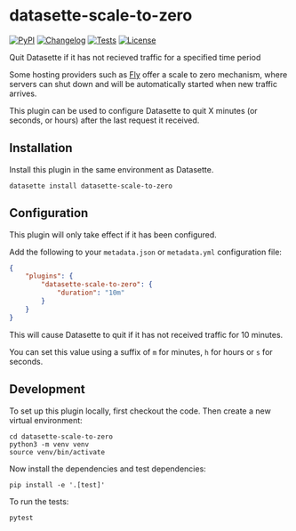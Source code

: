 # datasette-scale-to-zero

[![PyPI](https://img.shields.io/pypi/v/datasette-scale-to-zero.svg)](https://pypi.org/project/datasette-scale-to-zero/)
[![Changelog](https://img.shields.io/github/v/release/simonw/datasette-scale-to-zero?include_prereleases&label=changelog)](https://github.com/simonw/datasette-scale-to-zero/releases)
[![Tests](https://github.com/simonw/datasette-scale-to-zero/workflows/Test/badge.svg)](https://github.com/simonw/datasette-scale-to-zero/actions?query=workflow%3ATest)
[![License](https://img.shields.io/badge/license-Apache%202.0-blue.svg)](https://github.com/simonw/datasette-scale-to-zero/blob/main/LICENSE)

Quit Datasette if it has not recieved traffic for a specified time period

Some hosting providers such as [Fly](https://fly.io/) offer a scale to zero mechanism, where servers can shut down and will be automatically started when new traffic arrives.

This plugin can be used to configure Datasette to quit X minutes (or seconds, or hours) after the last request it received.

## Installation

Install this plugin in the same environment as Datasette.

    datasette install datasette-scale-to-zero

## Configuration

This plugin will only take effect if it has been configured.

Add the following to your ``metadata.json`` or ``metadata.yml`` configuration file:

```json
{
    "plugins": {
        "datasette-scale-to-zero": {
            "duration": "10m"
        }
    }
}
```
This will cause Datasette to quit if it has not received traffic for 10 minutes.

You can set this value using a suffix of `m` for minutes, `h` for hours or `s` for seconds.

## Development

To set up this plugin locally, first checkout the code. Then create a new virtual environment:

    cd datasette-scale-to-zero
    python3 -m venv venv
    source venv/bin/activate

Now install the dependencies and test dependencies:

    pip install -e '.[test]'

To run the tests:

    pytest
